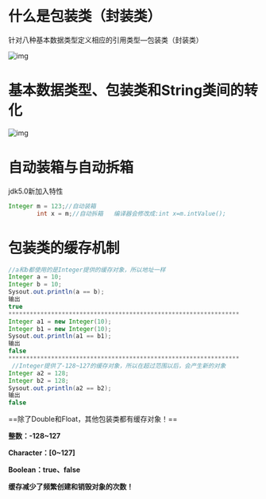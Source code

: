 # 什么是包装类（封装类） 

针对八种基本数据类型定义相应的引用类型—包装类（封装类）

![img](D:\Typora\Typor_picture\202109181156912.jpg)

# 基本数据类型、包装类和String类间的转化 

![img](D:\Typora\Typor_picture\202109181156503.jpg)

# 自动装箱与自动拆箱

jdk5.0新加入特性

```java
Integer m = 123;//自动装箱
        int x = m;//自动拆箱   编译器会修改成:int x=m.intValue();
```

# 包装类的缓存机制

```java
//a和b都使用的是Integer提供的缓存对象，所以地址一样
Integer a = 10;
Integer b = 10;
Sysout.out.println(a == b);
输出
true
*****************************************************************
Integer a1 = new Integer(10);
Integer b1 = new Integer(10);
Sysout.out.println(a1 == b1);
输出
false
*****************************************************************
 //Integer提供了-128~127的缓存对象，所以在超过范围以后，会产生新的对象
Integer a2 = 128; 
Integer b2 = 128; 
Sysout.out.println(a2 == b2); 
输出
false
```

==除了Double和Float，其他包装类都有缓存对象！==

**整数：-128~127**

**Character：[0~127]**

**Boolean：true、false**

**缓存减少了频繁创建和销毁对象的次数！**
